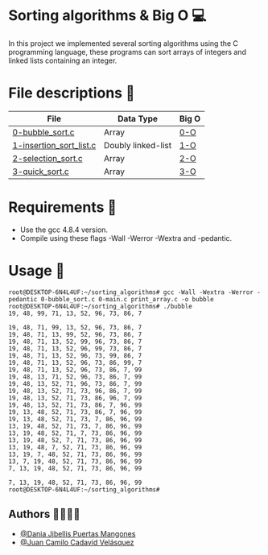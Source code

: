 # Sorting algorithms & Big O 💻

In this project we implemented several sorting algorithms using the C programming language, these programs can sort arrays of integers and linked lists containing an integer.

# File descriptions 📁

| File          | Data Type     | Big O |
| ------------- |-------------  | ----- |
| [0-bubble_sort.c](https://github.com/daniapm/sorting_algorithms/blob/master/0-bubble_sort.c) | Array | [0-O](https://github.com/daniapm/sorting_algorithms/blob/master/0-O) |
| [1-insertion_sort_list.c](https://github.com/daniapm/sorting_algorithms/blob/master/1-insertion_sort_list.c) | Doubly linked-list | [1-O](https://github.com/daniapm/sorting_algorithms/blob/master/1-O) |
| [2-selection_sort.c](https://github.com/daniapm/sorting_algorithms/blob/master/2-selection_sort.c) | Array | [2-O](https://github.com/daniapm/sorting_algorithms/blob/master/2-O) |
| [3-quick_sort.c](https://github.com/daniapm/sorting_algorithms/blob/master/3-quick_sort.c) | Array | [3-O](https://github.com/daniapm/sorting_algorithms/blob/master/3-O) |

# Requirements 🧰
- Use the gcc 4.8.4 version.
- Compile using these flags -Wall -Werror -Wextra and -pedantic.

# Usage 🔧
```
root@DESKTOP-6N4L4UF:~/sorting_algorithms# gcc -Wall -Wextra -Werror -pedantic 0-bubble_sort.c 0-main.c print_array.c -o bubble
root@DESKTOP-6N4L4UF:~/sorting_algorithms# ./bubble 
19, 48, 99, 71, 13, 52, 96, 73, 86, 7

19, 48, 71, 99, 13, 52, 96, 73, 86, 7
19, 48, 71, 13, 99, 52, 96, 73, 86, 7
19, 48, 71, 13, 52, 99, 96, 73, 86, 7
19, 48, 71, 13, 52, 96, 99, 73, 86, 7
19, 48, 71, 13, 52, 96, 73, 99, 86, 7
19, 48, 71, 13, 52, 96, 73, 86, 99, 7
19, 48, 71, 13, 52, 96, 73, 86, 7, 99
19, 48, 13, 71, 52, 96, 73, 86, 7, 99
19, 48, 13, 52, 71, 96, 73, 86, 7, 99
19, 48, 13, 52, 71, 73, 96, 86, 7, 99
19, 48, 13, 52, 71, 73, 86, 96, 7, 99
19, 48, 13, 52, 71, 73, 86, 7, 96, 99
19, 13, 48, 52, 71, 73, 86, 7, 96, 99
19, 13, 48, 52, 71, 73, 7, 86, 96, 99
13, 19, 48, 52, 71, 73, 7, 86, 96, 99
13, 19, 48, 52, 71, 7, 73, 86, 96, 99
13, 19, 48, 52, 7, 71, 73, 86, 96, 99
13, 19, 48, 7, 52, 71, 73, 86, 96, 99
13, 19, 7, 48, 52, 71, 73, 86, 96, 99
13, 7, 19, 48, 52, 71, 73, 86, 96, 99
7, 13, 19, 48, 52, 71, 73, 86, 96, 99

7, 13, 19, 48, 52, 71, 73, 86, 96, 99
root@DESKTOP-6N4L4UF:~/sorting_algorithms# 
```
## Authors 👩‍💻👨‍💻

- [@Dania Jibellis Puertas Mangones](https://github.com/daniapm)
- [@Juan Camilo Cadavid Velásquez](https://github.com/Juansu01)
